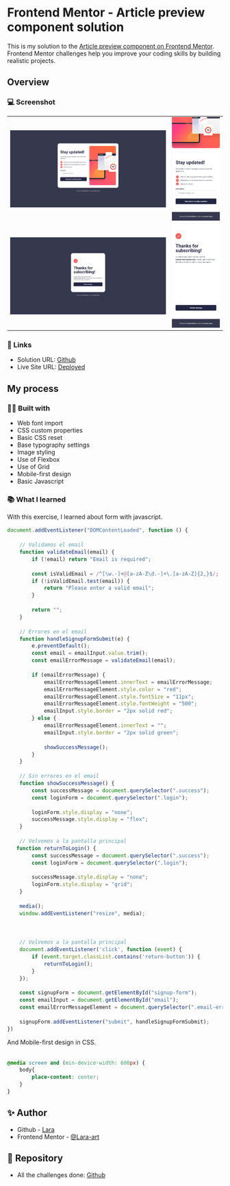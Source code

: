 # Frontend Mentor - Article preview component solution

This is my solution to the <a href="https://www.frontendmentor.io/challenges/newsletter-signup-form-with-success-message-3FC1AZbNrv"> Article preview component on Frontend Mentor</a>.<br> Frontend Mentor challenges help you improve your coding skills by building realistic projects. 


## Overview

### 💻 Screenshot

<table>
  <tr>
    <td style="width: 75%;"><img src="https://github.com/Lara-art/Newsletter/blob/main/screenshot/Desktop.png" alt="Vista de Escritorio" style="width: 100%;"/></td>
    <td style="width: 25%;"><img src="https://github.com/Lara-art/Newsletter/blob/main/screenshot/Mobile.png"  alt="Vista Móvil" style="width: 100%;"/></td>
  </tr>
  <tr>
    <td style="width: 75%;"><img src="https://github.com/Lara-art/Newsletter/blob/main/screenshot/Desktop-Success_Message.png" alt="Vista de Escritorio" style="width: 100%;"/></td>
    <td style="width: 25%;"><img src="https://github.com/Lara-art/Newsletter/blob/main/screenshot/Mobile-Success_Message.png"  alt="Vista Móvil" style="width: 100%;"/></td>
  </tr>
</table>

### 🔗 Links

- Solution URL: [Github](https://github.com/Lara-art/Newsletter)
- Live Site URL: [Deployed](https://lara-art.github.io/Newsletter)

## My process

### 👩‍💻 Built with

- Web font import
- CSS custom properties
- Basic CSS reset
- Base typography settings
- Image styling
- Use of Flexbox
- Use of Grid
- Mobile-first design
- Basic Javascript


### 📚 What I learned

With this exercise, I learned about form with javascript.


```javascript
document.addEventListener("DOMContentLoaded", function () {

    // Validamos el email
    function validateEmail(email) {
        if (!email) return "Email is required";

        const isValidEmail = /^[\w.-]+@[a-zA-Z\d.-]+\.[a-zA-Z]{2,}$/;
        if (!isValidEmail.test(email)) {
            return "Please enter a valid email";
        }

        return "";
    }

    // Errores en el email
    function handleSignupFormSubmit(e) {
        e.preventDefault();
        const email = emailInput.value.trim();
        const emailErrorMessage = validateEmail(email);

        if (emailErrorMessage) {
            emailErrorMessageElement.innerText = emailErrorMessage;
            emailErrorMessageElement.style.color = "red";
            emailErrorMessageElement.style.fontSize = "11px";
            emailErrorMessageElement.style.fontWeight = "500";
            emailInput.style.border = "2px solid red";
        } else {
            emailErrorMessageElement.innerText = "";
            emailInput.style.border = "2px solid green";

            showSuccessMessage();
        }
    }

    // Sin errores en el email
    function showSuccessMessage() {
        const successMessage = document.querySelector(".success");
        const loginForm = document.querySelector(".login");

        loginForm.style.display = "none";
        successMessage.style.display = "flex";
    }

    // Volvemos a la pantalla principal
   function returnToLogin() {
        const successMessage = document.querySelector(".success");
        const loginForm = document.querySelector(".login");

        successMessage.style.display = "none";
        loginForm.style.display = "grid";
    }

    media();
    window.addEventListener("resize", media);



    // Volvemos a la pantalla principal
    document.addEventListener('click', function (event) {
        if (event.target.classList.contains('return-button')) {
            returnToLogin();
        }
    });

    const signupForm = document.getElementById("signup-form");
    const emailInput = document.getElementById("email");
    const emailErrorMessageElement = document.querySelector(".email-error");

    signupForm.addEventListener("submit", handleSignupFormSubmit);
})

```
And Mobile-first design in CSS.

```css

@media screen and (min-device-width: 600px) {
    body{
        place-content: center;
    }
}

```


## ✨ Author

- Github - [Lara](https://github.com/Lara-art)
- Frontend Mentor - [@Lara-art](https://www.frontendmentor.io/profile/Lara-art)

## 📂 Repository

- All the challenges done: [Github](https://github.com/Lara-art/My-Frontend-Mentor-Repository)
